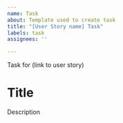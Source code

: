 ```yaml
---
name: Task
about: Template used to create task
title: "[User Story name] Task"
labels: task
assignees: ''

---
```


Task for (link to user story)

# Title

Description
